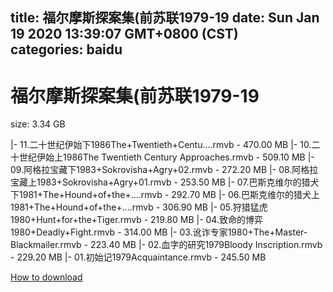 
title: 福尔摩斯探案集(前苏联1979-19
date: Sun Jan 19 2020 13:39:07 GMT+0800 (CST)    
categories: baidu
---

# 福尔摩斯探案集(前苏联1979-19
size: 3.34 GB
 
 
|- 11.二十世纪伊始下1986The+Twentieth+Centu....rmvb - 470.00 MB
|- 10.二十世纪伊始上1986The Twentieth Century Approaches.rmvb - 509.10 MB
|- 09.阿格拉宝藏下1983+Sokrovisha+Agry+02.rmvb - 272.20 MB
|- 08.阿格拉宝藏上1983+Sokrovisha+Agry+01.rmvb - 253.50 MB
|- 07.巴斯克维尔的猎犬下1981+The+Hound+of+the+....rmvb - 292.70 MB
|- 06.巴斯克维尔的猎犬上1981+The+Hound+of+the+....rmvb - 306.90 MB
|- 05.狩猎猛虎1980+Hunt+for+the+Tiger.rmvb - 219.80 MB
|- 04.致命的博弈1980+Deadly+Fight.rmvb - 314.00 MB
|- 03.讹诈专家1980+The+Master-Blackmailer.rmvb - 223.40 MB
|- 02.血字的研究1979Bloody Inscription.rmvb - 229.20 MB
|- 01.初始记1979Acquaintance.rmvb - 245.50 MB

[How to download](https://bpcam.bemobtrk.com/go/2ceec3aa-1ca2-46d6-b9ff-aaa5c184517c?jno=1117)
